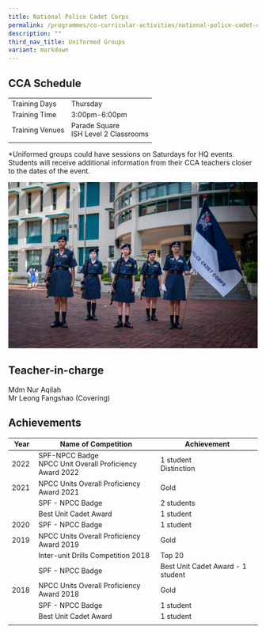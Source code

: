 ```yaml
---
title: National Police Cadet Corps
permalink: /programmes/co-curricular-activities/national-police-cadet-corps/
description: ""
third_nav_title: Uniformed Groups
variant: markdown
---
```

CCA Schedule
------------

| | |
| --- | --- | 
| Training Days | Thursday |   
| Training Time | 3:00pm-6:00pm | 
| Training Venues | Parade Square  <br> ISH Level 2 Classrooms |   
| | |
  
*Uniformed groups could have sessions on Saturdays for HQ events. Students will receive additional information from their CCA teachers closer to the dates of the event.

![](/images/npcc12023.jpg)

Teacher-in-charge
------------------

Mdm Nur Aqilah <br>
Mr Leong Fangshao (Covering)


  
Achievements
------------

| Year | Name of Competition | Achievement |
| --- | --- | --- |
| 2022&nbsp; | SPF-NPCC Badge&nbsp;<br> NPCC Unit Overall Proficiency Award 2022 | 1 student&nbsp; <br> Distinction|
| 2021&nbsp; | NPCC Units Overall Proficiency Award 2021&nbsp; | Gold&nbsp; |
|   | SPF - NPCC Badge&nbsp; | 2 students&nbsp; |
| &nbsp; | Best Unit Cadet Award&nbsp; | 1 student&nbsp; |
| 2020 | SPF - NPCC Badge | 1 student |
| 2019 | NPCC Units Overall Proficiency Award 2019 | Gold |
| &nbsp; | Inter-unit Drills Competition 2018&nbsp; | Top 20 |
| &nbsp; | SPF - NPCC Badge | Best Unit Cadet Award - 1 student&nbsp; |
| 2018 | NPCC Units Overall Proficiency Award 2018 | Gold&nbsp; |
| &nbsp; | SPF - NPCC Badge | 1 student  |
| &nbsp; | Best Unit Cadet Award&nbsp; | 1 student&nbsp; |
| | | |